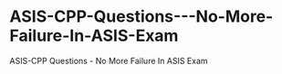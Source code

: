 # ASIS-CPP-Questions---No-More-Failure-In-ASIS-Exam
ASIS-CPP Questions - No More Failure In ASIS Exam
